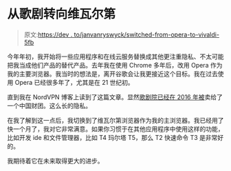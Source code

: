 # 从歌剧转向维瓦尔第

> 原文:[https://dev . to/janvanryswyck/switched-from-opera-to-vivaldi-5fb](https://dev.to/janvanryswyck/switched-from-opera-to-vivaldi-5fb)

今年年初，我开始将一些应用程序和在线云服务替换成其他更注重隐私、不太可能把我当成他们产品的替代产品。去年我在使用 Chrome 多年后，改用 Opera 作为我的主要浏览器。我当时的想法是，离开谷歌会让我更接近这个目标。我在过去使用 Opera 已经很多年了，尤其是在 21 世纪初。

直到我在 NordVPN 博客上读到了这篇文章。显然[歌剧院已经在 2016 年被](https://www.engadget.com/2016/07/18/opera-browser-sold-to-a-chinese-consortium-for-600-million/)卖给了一个中国财团。这么长的隐私。

在我了解到这一点后，我切换到了维瓦尔第浏览器作为我的主浏览器。我已经用了快一个月了，我对它非常满意。如果你习惯于在其他应用程序中使用这样的功能，比如开发 ide 和文件管理器，比如 T4 玛尔塔 T5，那么 T2 快速命令 T3 是非常好的。

我期待着它在未来取得更大的进步。
